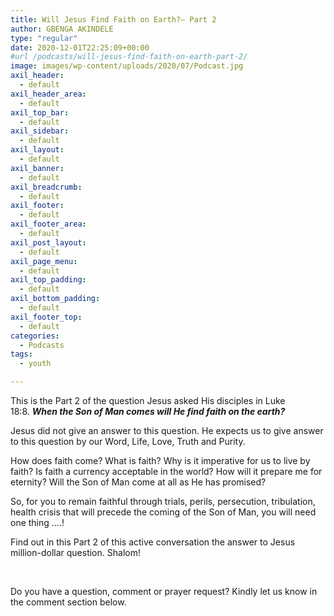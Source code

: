 ```yaml
---
title: Will Jesus Find Faith on Earth?– Part 2
author: GBENGA AKINDELE
type: "regular"
date: 2020-12-01T22:25:09+00:00
#url /podcasts/will-jesus-find-faith-on-earth-part-2/
image: images/wp-content/uploads/2020/07/Podcast.jpg
axil_header:
  - default
axil_header_area:
  - default
axil_top_bar:
  - default
axil_sidebar:
  - default
axil_layout:
  - default
axil_banner:
  - default
axil_breadcrumb:
  - default
axil_footer:
  - default
axil_footer_area:
  - default
axil_post_layout:
  - default
axil_page_menu:
  - default
axil_top_padding:
  - default
axil_bottom_padding:
  - default
axil_footer_top:
  - default
categories:
  - Podcasts
tags:
  - youth

---
```

This is the Part 2 of the question Jesus asked His disciples in Luke 18:8. **_When the Son of Man comes will He find faith on the earth?_**

Jesus did not give an answer to this question. He expects us to give answer to this question by our Word, Life, Love, Truth and Purity.

How does faith come? What is faith? Why is it imperative for us to live by faith? Is faith a currency acceptable in the world? How will it prepare me for eternity? Will the Son of Man come at all as He has promised?

So, for you to remain faithful through trials, perils, persecution, tribulation, health crisis that will precede the coming of the Son of Man, you will need one thing ….!

Find out in this Part 2 of this active conversation the answer to Jesus million-dollar question. Shalom!



&nbsp;

Do you have a question, comment or prayer request? Kindly let us know in the comment section below.